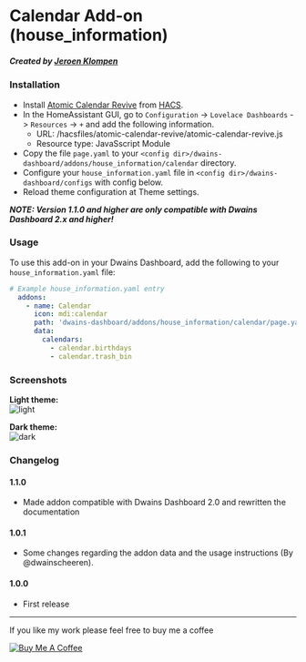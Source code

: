# Calendar Add-on (house_information)
##### Created by [Jeroen Klompen](https://github.com/klumpke/)


### Installation
- Install [Atomic Calendar Revive](https://github.com/marksie1988/atomic-calendar-revive) from [HACS](https://hacs.xyz).
- In the HomeAssistant GUI, go to `Configuration` -> `Lovelace Dashboards` -> `Resources` -> `+` and add the following information.
  - URL: /hacsfiles/atomic-calendar-revive/atomic-calendar-revive.js
  - Resource type: JavaSscript Module
- Copy the file `page.yaml` to your `<config dir>/dwains-dashboard/addons/house_information/calendar` directory.
- Configure your `house_information.yaml` file in `<config dir>/dwains-dashboard/configs` with config below.
- Reload theme configuration at Theme settings.

<b>*NOTE: Version 1.1.0 and higher are only compatible with Dwains Dashboard 2.x and higher!*</b>


### Usage
To use this add-on in your Dwains Dashboard, add the following to your `house_information.yaml` file:
```yaml
# Example house_information.yaml entry
  addons:
    - name: Calendar
      icon: mdi:calendar
      path: 'dwains-dashboard/addons/house_information/calendar/page.yaml'
      data:
        calendars:
          - calendar.birthdays
          - calendar.trash_bin
```


### Screenshots
**Light theme:**<br>
![light](https://github.com/Klumpke/dwains-dashboard-addons/blob/master/house_information/calendar/.github/screenshots/light.png "Light")

**Dark theme:**<br>
![dark](https://github.com/Klumpke/dwains-dashboard-addons/blob/master/house_information/calendar/.github/screenshots/dark.png "Dark")


### Changelog
#### 1.1.0
- Made addon compatible with Dwains Dashboard 2.0 and rewritten the documentation
#### 1.0.1
- Some changes regarding the addon data and the usage instructions (By @dwainscheeren).
#### 1.0.0
- First release

---

If you like my work please feel free to buy me a coffee

<a href="https://www.buymeacoffee.com/klumpke" target="_blank"><img src="https://www.buymeacoffee.com/assets/img/custom_images/white_img.png" alt="Buy Me A Coffee"></a>
